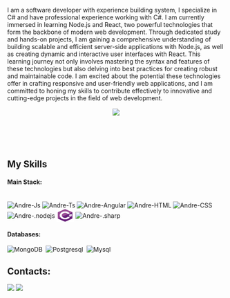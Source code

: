 I am a software developer with experience building system, I specialize in C# and have professional experience working with C#.
I am currently immersed in learning Node.js and React, two powerful technologies that form the backbone of modern web development. Through dedicated study and hands-on projects, I am gaining a comprehensive understanding of building scalable and efficient server-side applications with Node.js, as well as creating dynamic and interactive user interfaces with React. This learning journey not only involves mastering the syntax and features of these technologies but also delving into best practices for creating robust and maintainable code. I am excited about the potential these technologies offer in crafting responsive and user-friendly web applications, and I am committed to honing my skills to contribute effectively to innovative and cutting-edge projects in the field of web development.

<div  align="center" style="margin-bottom:100px">
  <img width=55% align="center"  src="https://github-readme-streak-stats.herokuapp.com?user=andregomes10&theme=radical&mode=weekly" />
</div>


## My Skills

#### Main Stack:
  <div style="display: inline_block"><br>
    <img align="center" alt="Andre-Js" height="30" width="40" src="https://cdn.jsdelivr.net/gh/devicons/devicon/icons/javascript/javascript-original.svg">
    <img align="center" alt="Andre-Ts" height="30" width="40" src="https://cdn.jsdelivr.net/gh/devicons/devicon/icons/typescript/typescript-original.svg">
    <img align="center" alt="Andre-Angular" height="30" width="40" src="https://cdn.jsdelivr.net/gh/devicons/devicon/icons/angularjs/angularjs-original.svg">
    <img align="center" alt="Andre-HTML" height="30" width="40" src="https://cdn.jsdelivr.net/gh/devicons/devicon/icons/html5/html5-original.svg">
    <img align="center" alt="Andre-CSS" height="30" width="40" src="https://cdn.jsdelivr.net/gh/devicons/devicon/icons/css3/css3-original.svg">
    <img align="center" alt="Andre-.nodejs" height="30" width="40" src="https://cdn.jsdelivr.net/gh/devicons/devicon/icons/nodejs/nodejs-original.svg">
    <img align="center" alt="Andre-Csharp" height="30" width="40" src="https://raw.githubusercontent.com/devicons/devicon/master/icons/csharp/csharp-original.svg">
    <img align="center" alt="Andre-.sharp" height="30" width="40" src="https://cdn.jsdelivr.net/gh/devicons/devicon/icons/dotnetcore/dotnetcore-original.svg">
    
  </div>

  #### Databases:

![MongoDB](https://img.shields.io/badge/MongoDB-4EA94B?style=for-the-badge&logo=mongodb&logoColor=white)&nbsp;
![Postgresql](https://img.shields.io/badge/PostgreSQL-316192?style=for-the-badge&logo=postgresql&logoColor=white)&nbsp;
![Mysql](https://img.shields.io/badge/MySQL-005C84?style=for-the-badge&logo=mysql&logoColor=white)&nbsp;


## Contacts:

<div> 
  <a href = "mailto:agomesbsi@gmail.com"> <img src="https://img.shields.io/badge/-Gmail-%23333?style=for-the-badge&logo=gmail&logoColor=white" target="_blank"></a>
  <a href="https://www.linkedin.com/in/andr%C3%A9-gomes-1a7344123/" target="_blank"><img src="https://img.shields.io/badge/-LinkedIn-%230077B5?style=for-the-badge&logo=linkedin&logoColor=white"  target="_blank"></a>
</div>&nbsp;&nbsp;&nbsp;&nbsp;
